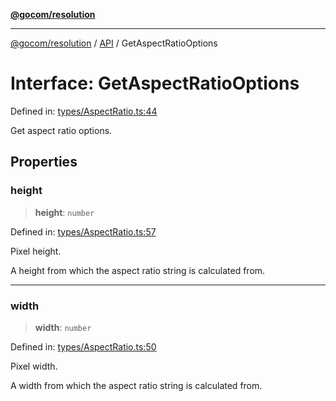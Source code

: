 [**@gocom/resolution**](../README.md)

***

[@gocom/resolution](../README.md) / [API](../Public/API.md) / GetAspectRatioOptions

# Interface: GetAspectRatioOptions

Defined in: [types/AspectRatio.ts:44](https://github.com/gocom/resolution/blob/35516f4c70acda51ccc32c2c2e18319df7b05201/src/types/AspectRatio.ts#L44)

Get aspect ratio options.

## Properties

### height

> **height**: `number`

Defined in: [types/AspectRatio.ts:57](https://github.com/gocom/resolution/blob/35516f4c70acda51ccc32c2c2e18319df7b05201/src/types/AspectRatio.ts#L57)

Pixel height.

A height from which the aspect ratio string is calculated from.

***

### width

> **width**: `number`

Defined in: [types/AspectRatio.ts:50](https://github.com/gocom/resolution/blob/35516f4c70acda51ccc32c2c2e18319df7b05201/src/types/AspectRatio.ts#L50)

Pixel width.

A width from which the aspect ratio string is calculated from.
